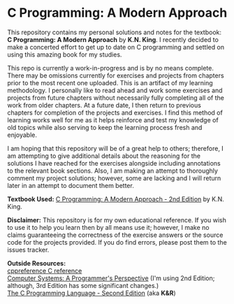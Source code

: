 # C Programming: A Modern Approach
This repository contains my personal solutions and notes for the textbook: **C Programming: A Modern Approach** by **K.N. King**. I recently decided to make a concerted effort to get up to date on C programming and settled on using this amazing book for my studies.

This repo is currently a work-in-progress and is by no means complete. There may be omissions currently for exercises and projects from chapters prior to the most recent one uploaded. This is an artifact of my learning methodology. I personally like to read ahead and work some exercises and projects from future chapters without necessarily fully completing all of the work from older chapters. At a future date, I then return to previous chapters for completion of the projects and exercises. I find this method of learning works well for me as it helps reinforce and test my knowledge of old topics while also serving to keep the learning process fresh and enjoyable.

I am hoping that this repository will be of a great help to others; therefore, I am attempting to give additional details about the reasoning for the solutions I have reached for the exercises alongside including annotations to the relevant book sections. Also, I am making an attempt to thoroughly comment my project solutions; however, some are lacking and I will return later in an attempt to document them better.

**Textbook Used:** [C Programming: A Modern Approach - 2nd Edition](http://knking.com/books/c2/index.html) by K.N. King.

**Disclaimer:** This repository is for my own educational reference. If you wish to use it to help you learn then by all means use it; however, I make no claims guaranteeing the correctness of the exercise answers or the source code for the projects provided. If you do find errors, please post them to the issues tracker.

**Outside Resources:**<br>
[cppreference C reference](https://en.cppreference.com/w/c)<br>
[Computer Systems: A Programmer's Perspective](https://www.pearson.com/us/higher-education/program/Bryant-Computer-Systems-A-Programmer-s-Perspective-3rd-Edition/PGM2476825.html) (I'm using 2nd Edition; although, 3rd Edition has some significant changes.)<br>
[The C Programming Language - Second Edition](https://www.amazon.com/Programming-Language-2nd-Brian-Kernighan/dp/0131103628) (aka **K&R**)

